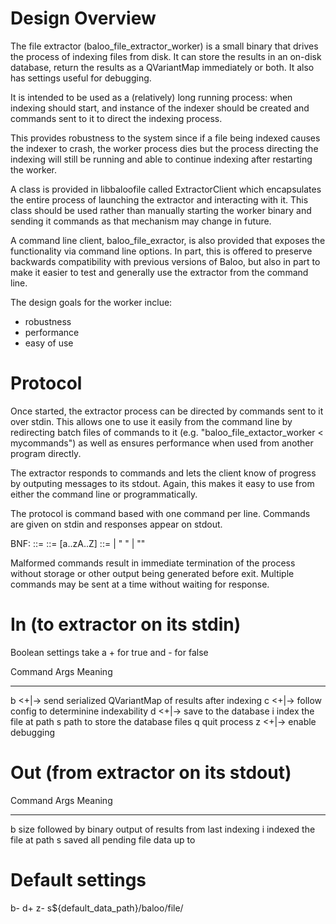 Design Overview
===============

The file extractor (baloo_file_extractor_worker) is a small binary that drives
the process of indexing files from disk. It can store the results in an on-disk
database, return the results as a QVariantMap immediately or both. It also has
settings useful for debugging.

It is intended to be used as a (relatively) long running process: when indexing
should start, and instance of the indexer should be created and commands sent to
it to direct the indexing process.

This provides robustness to the system since if a file being indexed causes the
indexer to crash, the worker process dies but the process directing the indexing
will still be running and able to continue indexing after restarting the worker.

A class is provided in libbaloofile called ExtractorClient which encapsulates
the entire process of launching the extractor and interacting with it. This class
should be used rather than manually starting the worker binary and sending it
commands as that mechanism may change in future.

A command line client, baloo_file_exractor, is also provided that exposes the
functionality via command line options. In part, this is offered to preserve
backwards compatibility with previous versions of Baloo, but also in part to
make it easier to test and generally use the extractor from the command line.

The design goals for the worker inclue:

* robustness
* performance
* easy of use

Protocol
========
Once started, the extractor process can be directed by commands sent to it over
stdin. This allows one to use it easily from the command line by redirecting
batch files of commands to it (e.g. "baloo_file_extactor_worker < mycommands")
as well as ensures performance when used from another program directly.

The extractor responds to commands and lets the client know of progress by
outputing messages to its stdout. Again, this makes it easy to use from either
the command line or programmatically.

The protocol is command based with one command per line. Commands are given on
stdin and responses appear on stdout.

BNF:
    <command> ::= <char><args><EOL>
    <char> ::= [a..zA..Z]
    <args> ::= <literal> | <literal> " " <args> | ""

Malformed commands result in immediate termination of the process without
storage or other output being generated before exit. Multiple commands may be
sent at a time without waiting for response.

In (to extractor on its stdin)
==============================
Boolean settings take a + for true and - for false

Command         Args            Meaning
-------         ----------      -----------------------
b               <+|->           send serialized QVariantMap of results after indexing
c               <+|->           follow config to determinine indexability
d               <+|->           save to the database
i               <path>          index the file at path
s               <path>          path to store the database files
q                               quit process
z               <+|->           enable debugging

Out (from extractor on its stdout)
==================================
Command         Args            Meaning
-------         ----------      -----------------------
b               <size><data>    size followed by binary output of results from last indexing
i               <path>          indexed the file at path
s               <path>          saved all pending file data up to <path>


Default settings
================
b-
d+
z-
s${default_data_path}/baloo/file/
